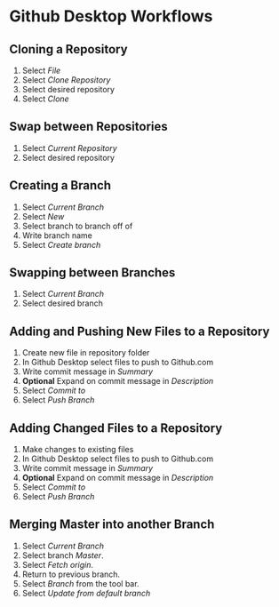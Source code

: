 # Github Desktop Workflows

## Cloning a Repository

1. Select *File*
2. Select *Clone Repository*
3. Select desired repository
4. Select *Clone*

## Swap between Repositories

1. Select *Current Repository*
2. Select desired repository

## Creating a Branch

1. Select *Current Branch*
2. Select *New*
3. Select branch to branch off of
4. Write branch name
5. Select *Create branch*

## Swapping between Branches

1. Select *Current Branch*
2. Select desired branch

## Adding and Pushing New Files to a Repository

1. Create new file in repository folder
2. In Github Desktop select files to push to Github.com
3. Write commit message in *Summary*
4. **Optional** Expand on commit message in *Description*
5. Select *Commit to <branch name>*
6. Select *Push Branch*

## Adding Changed Files to a Repository

1. Make changes to existing files
2. In Github Desktop select files to push to Github.com
3. Write commit message in *Summary*
4. **Optional** Expand on commit message in *Description*
5. Select *Commit to <branch name>*
6. Select *Push Branch*

## Merging Master into another Branch

1. Select *Current Branch*
2. Select branch *Master*.
3. Select *Fetch origin*.
4. Return to previous branch.
5. Select *Branch* from the tool bar.
6. Select *Update from default branch*
